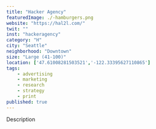```yaml
---
title: "Hacker Agency"
featuredImage: ./-hamburgers.png
website: "https://hal2l.com/"
twit: ""
inst: "hackeragency"
category: "H"
city: "Seattle"
neighborhood: "Downtown"
size: "Large (41-100)"
location: ['47.61008281503521','-122.33395627110865']
tags:
    - advertising
    - marketing
    - research
    - strategy
    - print
published: true
---
```


Description
